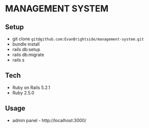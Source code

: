 # MANAGEMENT SYSTEM

## Setup
* git clone `git@github.com:EvanBrightside/management-system.git`
* bundle install
* rails db:setup
* rails db:migrate
* rails s

## Tech
* Ruby on Rails 5.2.1
* Ruby 2.5.0

## Usage
* admin panel - http://localhost:3000/

